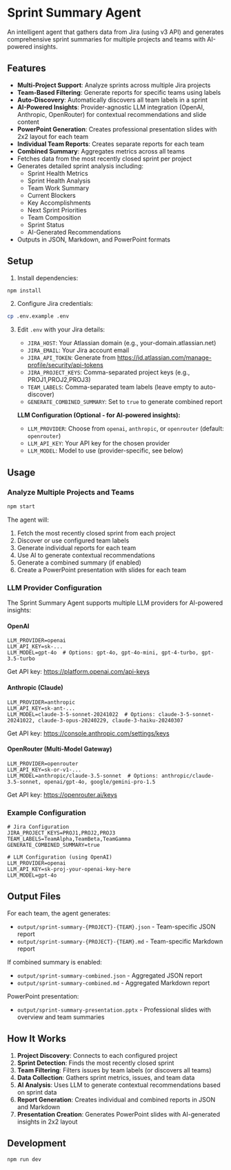 # Sprint Summary Agent

An intelligent agent that gathers data from Jira (using v3 API) and generates comprehensive sprint summaries for multiple projects and teams with AI-powered insights.

## Features

- **Multi-Project Support**: Analyze sprints across multiple Jira projects
- **Team-Based Filtering**: Generate reports for specific teams using labels
- **Auto-Discovery**: Automatically discovers all team labels in a sprint
- **AI-Powered Insights**: Provider-agnostic LLM integration (OpenAI, Anthropic, OpenRouter) for contextual recommendations and slide content
- **PowerPoint Generation**: Creates professional presentation slides with 2x2 layout for each team
- **Individual Team Reports**: Creates separate reports for each team
- **Combined Summary**: Aggregates metrics across all teams
- Fetches data from the most recently closed sprint per project
- Generates detailed sprint analysis including:
  - Sprint Health Metrics
  - Sprint Health Analysis
  - Team Work Summary
  - Current Blockers
  - Key Accomplishments
  - Next Sprint Priorities
  - Team Composition
  - Sprint Status
  - AI-Generated Recommendations
- Outputs in JSON, Markdown, and PowerPoint formats

## Setup

1. Install dependencies:
```bash
npm install
```

2. Configure Jira credentials:
```bash
cp .env.example .env
```

3. Edit `.env` with your Jira details:
   - `JIRA_HOST`: Your Atlassian domain (e.g., your-domain.atlassian.net)
   - `JIRA_EMAIL`: Your Jira account email
   - `JIRA_API_TOKEN`: Generate from https://id.atlassian.com/manage-profile/security/api-tokens
   - `JIRA_PROJECT_KEYS`: Comma-separated project keys (e.g., PROJ1,PROJ2,PROJ3)
   - `TEAM_LABELS`: Comma-separated team labels (leave empty to auto-discover)
   - `GENERATE_COMBINED_SUMMARY`: Set to `true` to generate combined report

   **LLM Configuration (Optional - for AI-powered insights):**
   - `LLM_PROVIDER`: Choose from `openai`, `anthropic`, or `openrouter` (default: `openrouter`)
   - `LLM_API_KEY`: Your API key for the chosen provider
   - `LLM_MODEL`: Model to use (provider-specific, see below)

## Usage

### Analyze Multiple Projects and Teams

```bash
npm start
```

The agent will:
1. Fetch the most recently closed sprint from each project
2. Discover or use configured team labels
3. Generate individual reports for each team
4. Use AI to generate contextual recommendations
5. Generate a combined summary (if enabled)
6. Create a PowerPoint presentation with slides for each team

### LLM Provider Configuration

The Sprint Summary Agent supports multiple LLM providers for AI-powered insights:

#### OpenAI
```env
LLM_PROVIDER=openai
LLM_API_KEY=sk-...
LLM_MODEL=gpt-4o  # Options: gpt-4o, gpt-4o-mini, gpt-4-turbo, gpt-3.5-turbo
```
Get API key: https://platform.openai.com/api-keys

#### Anthropic (Claude)
```env
LLM_PROVIDER=anthropic
LLM_API_KEY=sk-ant-...
LLM_MODEL=claude-3-5-sonnet-20241022  # Options: claude-3-5-sonnet-20241022, claude-3-opus-20240229, claude-3-haiku-20240307
```
Get API key: https://console.anthropic.com/settings/keys

#### OpenRouter (Multi-Model Gateway)
```env
LLM_PROVIDER=openrouter
LLM_API_KEY=sk-or-v1-...
LLM_MODEL=anthropic/claude-3.5-sonnet  # Options: anthropic/claude-3.5-sonnet, openai/gpt-4o, google/gemini-pro-1.5
```
Get API key: https://openrouter.ai/keys

### Example Configuration

```env
# Jira Configuration
JIRA_PROJECT_KEYS=PROJ1,PROJ2,PROJ3
TEAM_LABELS=TeamAlpha,TeamBeta,TeamGamma
GENERATE_COMBINED_SUMMARY=true

# LLM Configuration (using OpenAI)
LLM_PROVIDER=openai
LLM_API_KEY=sk-proj-your-openai-key-here
LLM_MODEL=gpt-4o
```

## Output Files

For each team, the agent generates:
- `output/sprint-summary-{PROJECT}-{TEAM}.json` - Team-specific JSON report
- `output/sprint-summary-{PROJECT}-{TEAM}.md` - Team-specific Markdown report

If combined summary is enabled:
- `output/sprint-summary-combined.json` - Aggregated JSON report
- `output/sprint-summary-combined.md` - Aggregated Markdown report

PowerPoint presentation:
- `output/sprint-summary-presentation.pptx` - Professional slides with overview and team summaries

## How It Works

1. **Project Discovery**: Connects to each configured project
2. **Sprint Detection**: Finds the most recently closed sprint
3. **Team Filtering**: Filters issues by team labels (or discovers all teams)
4. **Data Collection**: Gathers sprint metrics, issues, and team data
5. **AI Analysis**: Uses LLM to generate contextual recommendations based on sprint data
6. **Report Generation**: Creates individual and combined reports in JSON and Markdown
7. **Presentation Creation**: Generates PowerPoint slides with AI-generated insights in 2x2 layout

## Development

```bash
npm run dev
```
